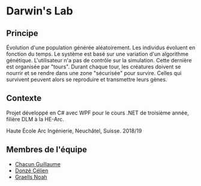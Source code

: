 # Darwin's Lab
## Principe
Évolution d'une population générée aléatoirement. Les individus évoluent en fonction du temps. Le système est basé sur une variation d'un algorithme génétique. L'utilisateur n'a pas de contrôle sur la simulation. Cette dernière est organisée par "tours". Durant chaque tour, les créatures doivent se nourrir et se rendre dans une zone "sécurisée" pour survire. Celles qui survivent peuvent alors se reproduire et transmettre leurs gènes.

## Contexte
Projet développé en C# avec WPF pour le cours .NET de troisième année, filière DLM à la HE-Arc.

Haute École Arc Ingénierie, Neuchâtel, Suisse. 2018/19

## Membres de l'équipe
  * [Chacun Guillaume](https://github.com/ChacunGu)
  * [Donzé Célien](https://github.com/lorkii)
  * [Graells Noah](https://github.com/noahgraells)
